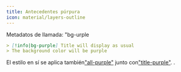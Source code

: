 ```yaml
---
title: Antecedentes púrpura
icon: material/layers-outline
---
```


Metadatos de llamada: "bg-urple

```md
> [!info|bg-purple] Title will display as usual
> The background color will be purple
```

El estilo en sí se aplica también["all-purple"](../combined-styling/page-4.md)
junto con["title-purple"](../title-styling/page-4.md).
.

